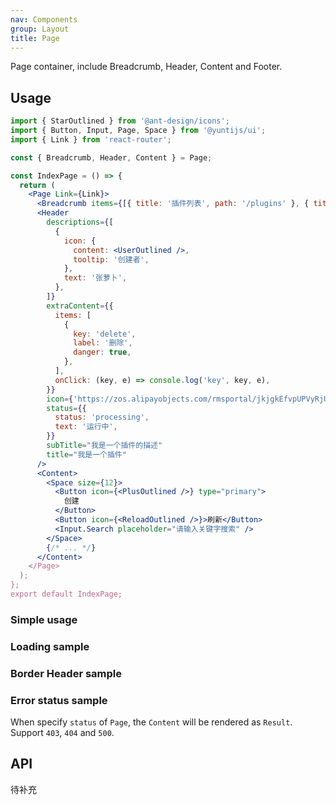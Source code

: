```yaml
---
nav: Components
group: Layout
title: Page
---
```


Page container, include Breadcrumb, Header, Content and Footer.

## Usage

```jsx | pure
import { StarOutlined } from '@ant-design/icons';
import { Button, Input, Page, Space } from '@yuntijs/ui';
import { Link } from 'react-router';

const { Breadcrumb, Header, Content } = Page;

const IndexPage = () => {
  return (
    <Page Link={Link}>
      <Breadcrumb items={[{ title: '插件列表', path: '/plugins' }, { title: '插件' }] />
      <Header
        descriptions={[
          {
            icon: {
              content: <UserOutlined />,
              tooltip: '创建者',
            },
            text: '张萝卜',
          },
        ]}
        extraContent={{
          items: [
            {
              key: 'delete',
              label: '删除',
              danger: true,
            },
          ],
          onClick: (key, e) => console.log('key', key, e),
        }}
        icon={'https://zos.alipayobjects.com/rmsportal/jkjgkEfvpUPVyRjUImniVslZfWPnJuuZ.png'}
        status={{
          status: 'processing',
          text: '运行中',
        }}
        subTitle="我是一个插件的描述"
        title="我是一个插件"
      />
      <Content>
        <Space size={12}>
          <Button icon={<PlusOutlined />} type="primary">
            创建
          </Button>
          <Button icon={<ReloadOutlined />}>刷新</Button>
          <Input.Search placeholder="请输入关键字搜索" />
        </Space>
        {/* ... */}
      </Content>
    </Page>
  );
};
export default IndexPage;
```

### Simple usage

<code src="./demos/index.tsx"></code>

### Loading sample

<code src="./demos/Loading.tsx"></code>

### Border Header sample

<code src="./demos/BoderedHeader.tsx"></code>

### Error status sample

When specify `status` of `Page`, the `Content` will be rendered as `Result`. Support `403`, `404` and `500`.

<code src="./demos/ErrorStatus.tsx"></code>

## API

待补充

<!-- <API id="Page"></API> -->
